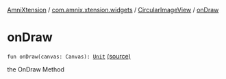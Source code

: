 [AmniXtension](../../index.md) / [com.amnix.xtension.widgets](../index.md) / [CircularImageView](index.md) / [onDraw](./on-draw.md)

# onDraw

`fun onDraw(canvas: Canvas): `[`Unit`](https://kotlinlang.org/api/latest/jvm/stdlib/kotlin/-unit/index.html) [(source)](https://github.com/AmniX/AmniXTension/tree/master/AmniXtension/src/main/java/com/amnix/xtension/widgets/CircularImageView.kt#L196)

the OnDraw Method

